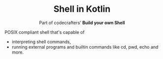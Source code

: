 <div align="center">
   <h1>Shell in Kotlin</h1>
   <p>Part of codecrafters' <b>Build your own Shell</b></p>
</div>

POSIX compliant shell that's capable of
- interpreting shell commands,
- running external programs and builtin commands like
cd, pwd, echo and more.